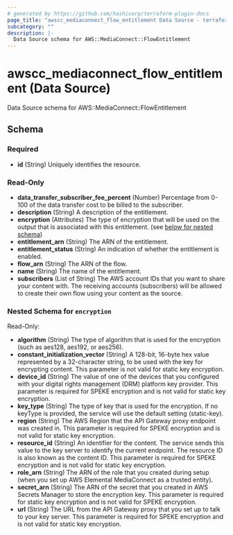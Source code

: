 ```yaml
---
# generated by https://github.com/hashicorp/terraform-plugin-docs
page_title: "awscc_mediaconnect_flow_entitlement Data Source - terraform-provider-awscc"
subcategory: ""
description: |-
  Data Source schema for AWS::MediaConnect::FlowEntitlement
---
```


# awscc_mediaconnect_flow_entitlement (Data Source)

Data Source schema for AWS::MediaConnect::FlowEntitlement



<!-- schema generated by tfplugindocs -->
## Schema

### Required

- **id** (String) Uniquely identifies the resource.

### Read-Only

- **data_transfer_subscriber_fee_percent** (Number) Percentage from 0-100 of the data transfer cost to be billed to the subscriber.
- **description** (String) A description of the entitlement.
- **encryption** (Attributes) The type of encryption that will be used on the output that is associated with this entitlement. (see [below for nested schema](#nestedatt--encryption))
- **entitlement_arn** (String) The ARN of the entitlement.
- **entitlement_status** (String) An indication of whether the entitlement is enabled.
- **flow_arn** (String) The ARN of the flow.
- **name** (String) The name of the entitlement.
- **subscribers** (List of String) The AWS account IDs that you want to share your content with. The receiving accounts (subscribers) will be allowed to create their own flow using your content as the source.

<a id="nestedatt--encryption"></a>
### Nested Schema for `encryption`

Read-Only:

- **algorithm** (String) The type of algorithm that is used for the encryption (such as aes128, aes192, or aes256).
- **constant_initialization_vector** (String) A 128-bit, 16-byte hex value represented by a 32-character string, to be used with the key for encrypting content. This parameter is not valid for static key encryption.
- **device_id** (String) The value of one of the devices that you configured with your digital rights management (DRM) platform key provider. This parameter is required for SPEKE encryption and is not valid for static key encryption.
- **key_type** (String) The type of key that is used for the encryption. If no keyType is provided, the service will use the default setting (static-key).
- **region** (String) The AWS Region that the API Gateway proxy endpoint was created in. This parameter is required for SPEKE encryption and is not valid for static key encryption.
- **resource_id** (String) An identifier for the content. The service sends this value to the key server to identify the current endpoint. The resource ID is also known as the content ID. This parameter is required for SPEKE encryption and is not valid for static key encryption.
- **role_arn** (String) The ARN of the role that you created during setup (when you set up AWS Elemental MediaConnect as a trusted entity).
- **secret_arn** (String) The ARN of the secret that you created in AWS Secrets Manager to store the encryption key. This parameter is required for static key encryption and is not valid for SPEKE encryption.
- **url** (String) The URL from the API Gateway proxy that you set up to talk to your key server. This parameter is required for SPEKE encryption and is not valid for static key encryption.


